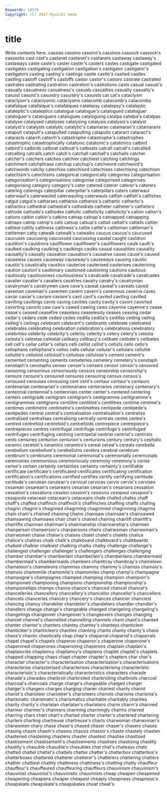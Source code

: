 ```yaml
---
Keywords: 14576 
Copyright: (C) 2017 Ryuichi Ueda
---
```


# title

Write contents here.
 cassias cassino cassino's cassinos
cassock cassock's cassocks cast cast's castanet castanet's castanets castaway castaway's
castaways caste caste's caster caster's casters castes castigate castigated castigates
castigating castigation castigation's castigator castigator's castigators casting casting's castings castle
castle's castled castles castling castoff castoff's castoffs castor castor's castors
castrate castrated castrates castrating castration castration's castrations casts casual casual's
casually casualness casualness's casuals casualties casualty casualty's casuist casuist's casuistry
casuistry's casuists cat cat's cataclysm cataclysm's cataclysmic cataclysms catacomb catacomb's
catacombs catafalque catafalque's catafalques catalepsy catalepsy's cataleptic cataleptic's cataleptics catalogue
catalogue's catalogued cataloguer cataloguer's cataloguers catalogues cataloguing catalpa catalpa's catalpas
catalyse catalysed catalyses catalysing catalysis catalysis's catalyst catalyst's catalysts catalytic
catalytic's catamaran catamaran's catamarans catapult catapult's catapulted catapulting catapults cataract
cataract's cataracts catarrh catarrh's catastrophe catastrophe's catastrophes catastrophic catastrophically catatonic
catatonic's catatonics catbird catbird's catbirds catboat catboat's catboats catcall catcall's
catcalled catcalling catcalls catch catch's catchall catchall's catchalls catcher catcher's
catchers catches catchier catchiest catching catchings catchment catchphrase catchup catchup's
catchword catchword's catchwords catchy catechise catechised catechises catechising catechism catechism's
catechisms categorical categorically categories categorisation categorisation's categorisations categorise categorised categorises
categorising category category's cater catered caterer caterer's caterers catering caterings
caterpillar caterpillar's caterpillars caters caterwaul caterwaul's caterwauled caterwauling caterwauls catfish
catfish's catfishes catgut catgut's catharses catharsis catharsis's cathartic cathartic's cathartics
cathedral cathedral's cathedrals catheter catheter's catheters cathode cathode's cathodes catholic
catholicity catholicity's cation cation's cations catkin catkin's catkins catnap catnap's
catnapped catnapping catnaps catnip catnip's cats catsup catsup's cattail cattail's
cattails cattier cattiest cattily cattiness cattiness's cattle cattle's cattleman cattleman's
cattlemen catty catwalk catwalk's catwalks caucus caucus's caucused caucuses caucusing
caucussed caucussing caudal caught cauldron cauldron's cauldrons cauliflower cauliflower's cauliflowers
caulk caulk's caulked caulking caulking's caulkings caulks causal causalities causality
causality's causally causation causation's causative cause cause's caused causeless causes
causeway causeway's causeways causing caustic caustic's caustically caustics cauterise cauterised
cauterises cauterising caution caution's cautionary cautioned cautioning cautions cautious cautiously
cautiousness cautiousness's cavalcade cavalcade's cavalcades cavalier cavalier's cavaliers cavalries cavalry
cavalry's cavalryman cavalryman's cavalrymen cave cave's caveat caveat's caveats caved
caveman caveman's cavemen cavern cavern's cavernous caverns caves caviar caviar's
caviare caviare's cavil cavil's caviled caviling cavilled cavilling cavillings cavils
caving cavities cavity cavity's cavort cavorted cavorting cavorts caw caw's
cawed cawing caws cayenne cayenne's cease cease's ceased ceasefire ceaseless
ceaselessly ceases ceasing cedar cedar's cedars cede ceded cedes cedilla
cedilla's cedillas ceding ceiling ceiling's ceilings celebrant celebrant's celebrants celebrate
celebrated celebrates celebrating celebration celebration's celebrations celebratory celebrities celebrity celebrity's
celerity celerity's celery celery's celesta celesta's celestas celestial celibacy celibacy's
celibate celibate's celibates cell cell's cellar cellar's cellars celli cellist
cellist's cellists cello cello's cellophane cellophane's cellos cells cellular cellular's
cellulars cellulite cellulite's celluloid celluloid's cellulose cellulose's cement cement's cemented
cementing cements cemeteries cemetery cemetery's cenotaph cenotaph's cenotaphs censer censer's
censers censor censor's censored censoring censorious censoriously censors censorship censorship's
censure censure's censured censures censuring census census's censused censuses censusing
cent cent's centaur centaur's centaurs centenarian centenarian's centenarians centenaries centenary
centenary's centennial centennial's centennials center center's centered centering centers centigrade
centigram centigram's centigramme centigramme's centigrammes centigrams centilitre centilitre's centilitres centime
centime's centimes centimetre centimetre's centimetres centipede centipede's centipedes central central's
centralisation centralisation's centralise centralised centralises centralising centrally centrals centre centre's
centred centrefold centrefold's centrefolds centrepiece centrepiece's centrepieces centres centrifugal centrifuge
centrifuge's centrifuged centrifuges centrifuging centring centripetal centrist centrist's centrists cents
centuries centurion centurion's centurions century century's cephalic ceramic ceramic's ceramics
ceramics's cereal cereal's cereals cerebella cerebellum cerebellum's cerebellums cerebra cerebral
cerebrum cerebrum's cerebrums ceremonial ceremonial's ceremonially ceremonials ceremonies ceremonious ceremoniously
ceremony ceremony's cerise cerise's certain certainly certainties certainty certainty's certifiable
certificate certificate's certificated certificates certificating certification certification's certifications certified certifies
certify certifying certitude certitude's cerulean cerulean's cervical cervices cervix cervix's
cervixes cesarean cesarean's cesareans cesarian cesarian's cesarians cessation cessation's cessations
cession cession's cessions cesspool cesspool's cesspools cetacean cetacean's cetaceans chafe
chafed chafes chaff chaff's chaffed chaffinch chaffinch's chaffinches chaffing chaffs
chafing chagrin chagrin's chagrined chagrining chagrinned chagrinning chagrins chain chain's
chained chaining chains chainsaw chainsaw's chainsawed chainsawing chainsaws chair chair's
chaired chairing chairlift chairlift's chairlifts chairman chairman's chairmanship chairmanship's chairmen
chairperson chairperson's chairpersons chairs chairwoman chairwoman's chairwomen chaise chaise's chaises
chalet chalet's chalets chalice chalice's chalices chalk chalk's chalkboard chalkboard's
chalkboards chalked chalkier chalkiest chalking chalks chalky challenge challenge's challenged
challenger challenger's challengers challenges challenging chamber chamber's chamberlain chamberlain's chamberlains
chambermaid chambermaid's chambermaids chambers chambray chambray's chameleon chameleon's chameleons chammies
chammy chammy's chamois chamois's chamoix chamomile chamomile's chamomiles champ champ's
champagne champagne's champagnes champed champing champion champion's championed championing champions
championship championship's championships champs chance chance's chanced chancel chancel's chancelleries
chancellery chancellery's chancellor chancellor's chancellors chancels chanceries chancery chancery's chances
chancier chanciest chancing chancy chandelier chandelier's chandeliers chandler chandler's chandlers
change change's changeable changed changeling changeling's changelings changeover changeover's changeovers
changes changing channel channel's channelled channelling channels chant chant's chanted
chanter chanter's chanters chantey chantey's chanteys chanticleer chanticleer's chanticleers chanties
chanting chants chanty chanty's chaos chaos's chaotic chaotically chap chap's
chaparral chaparral's chaparrals chapel chapel's chapels chaperon chaperon's chaperone chaperone's
chaperoned chaperones chaperoning chaperons chaplain chaplain's chaplaincies chaplaincy chaplaincy's chaplains
chaplet chaplet's chaplets chapped chapping chaps chapt chapter chapter's chapters
char char's character character's characterisation characterisation's characterisations characterise characterised characterises
characterising characteristic characteristic's characteristically characteristics characters charade charade's charades charbroil
charbroiled charbroiling charbroils charcoal charcoal's charcoals charge charge's chargeable charged
charger charger's chargers charges charging charier chariest charily chariot chariot's
charioteer charioteer's charioteers chariots charisma charisma's charismatic charismatic's charismatics charitable
charitably charities charity charity's charlatan charlatan's charlatans charm charm's charmed
charmer charmer's charmers charming charmingly charms charred charring chars chart
chart's charted charter charter's chartered chartering charters charting chartreuse chartreuse's
charts charwoman charwoman's charwomen chary chase chase's chased chaser chaser's
chasers chases chasing chasm chasm's chasms chassis chassis's chaste chastely
chasten chastened chastening chastens chaster chastest chastise chastised chastisement chastisement's
chastisements chastises chastising chastity chastity's chasuble chasuble's chasubles chat chat's
chateaus chats chatted chattel chattel's chattels chatter chatter's chatterbox chatterbox's
chatterboxes chattered chatterer chatterer's chatterers chattering chatters chattier chattiest chattily
chattiness chattiness's chatting chatty chauffeur chauffeur's chauffeured chauffeuring chauffeurs chauvinism
chauvinism's chauvinist chauvinist's chauvinistic chauvinists cheap cheapen cheapened cheapening cheapens
cheaper cheapest cheaply cheapness cheapness's cheapskate cheapskate's cheapskates cheat cheat's

